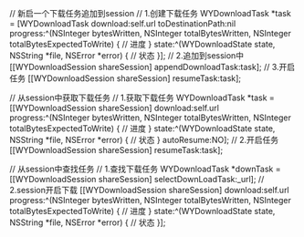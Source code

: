 

// 新启一个下载任务追加到session
// 1.创建下载任务
WYDownloadTask *task = [WYDownloadTask download:self.url toDestinationPath:nil progress:^(NSInteger bytesWritten, NSInteger totalBytesWritten, NSInteger totalBytesExpectedToWrite) {
	// 进度
} state:^(WYDownloadState state, NSString *file, NSError *error) {
	// 状态
}];
// 2.追加到session中
[[WYDownloadSession shareSession] appendDownloadTask:task];
// 3.开启任务
[[WYDownloadSession shareSession] resumeTask:task];

// 从session中获取下载任务
// 1.获取下载任务
WYDownloadTask *task = [[WYDownloadSession shareSession] download:self.url progress:^(NSInteger bytesWritten, NSInteger totalBytesWritten, NSInteger totalBytesExpectedToWrite) {
	// 进度
} state:^(WYDownloadState state, NSString *file, NSError *error) {
	// 状态
} autoResume:NO];
// 2.开启任务
[[WYDownloadSession shareSession] resumeTask:task];

// 从session中查找任务
// 1.查找下载任务
WYDownloadTask *downTask = [[WYDownloadSession shareSession] selectDownLoadTask:_url];
// 2.session开启下载
[[WYDownloadSession shareSession] download:self.url progress:^(NSInteger bytesWritten, NSInteger totalBytesWritten, NSInteger totalBytesExpectedToWrite) {
	// 进度
} state:^(WYDownloadState state, NSString *file, NSError *error) {
	// 状态
}];

